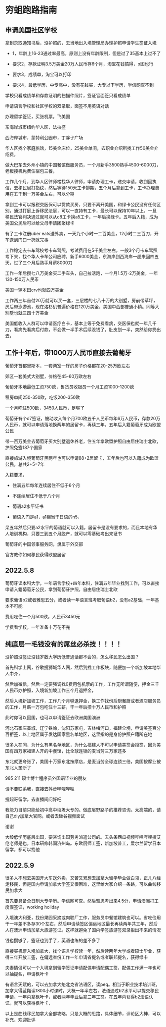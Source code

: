 # 穷蛆跑路指南

## 申请美国社区学校

拿到录取通知书后，没护照的，去当地出入境管理局办理护照申请学生签证入境

- 1，年龄上16-23通过率最高，原则上没有年龄限制，但是过了35基本上过不了

- 要求2，存款证明3.5万美金20万人民币存6个月，淘宝花钱搞得，p图也行

- 要求3，成绩单，淘宝可以打印

- 要求4，最低学历，中专高中，没有花钱买，大专以下学历，学信网查不到

学校只看成绩单和存款证明的扫描件照片，签证官面签只看成绩单

申请语言学校和社区学校的双录取，面签不用英语对话

办理留学签证，买张机票，飞美国

东海岸城市纽约华人区，法拉盛

西海岸城市，蒙特利公园市，丁胖子广场

华人区找个家庭旅馆，15美金床位，25美金单间，去职业介绍所找工作50美金介绍费，

做大巴车去外州小镇的中国餐馆做服务员，一个月新手3500熟手4500-6000刀，老板接机免费住宿包三餐，

工作几个月，到华人区律师楼找华人律师，申请办理工卡，递交申请，收到回执信，去移民局打指纹，然后等待150天工卡排期，五个月后拿到工卡，工卡办理费用在五千到一万美金左右，可以分期

拿到工卡可以报税交医保可以贷款买房，只要不离开美国，和绿卡公民没有任何区别，通过打庭上诉移民法庭，可以一直持有工卡，最长可以保持10年以上，一旦移民法官判决通过就可以从c8工卡换a5工卡，一年后换绿卡。五年后入籍，成为美国公民后可以给父母申请团聚绿卡

有了工卡注册uber eats送外卖，一天九个小时一二百美金，12小时二三百刀，开车送到门口一扔就完事

工作稳定去卡车驾校考卡车驾照，考试费用在5千美金左右，一般3个月卡车驾照考下来，找个华人卡车公司应聘，新手6000美金，东海岸到西海岸一趟来回四五天，过了三个月后熟手月薪8000刀

工作一年后攒七八万美金买二手车头，自己拉活跑，一个月1.5万-2万美金，一年130-150万人民币

美国一辆本田crv也就四万美金

工作两三年首付20万就可以买一套，三层楼的七八十万的大别墅，房前带草坪，房后带泳游池，现在洛杉矶普遍价格在120万美金，美国中西部普通小镇。同等大别墅也就三四十万美金

美国低收入人群可以申请医疗白卡，基本上等于免费看病，交医保也就一年几千刀，看病先看病后付款，不会做一半手术后续没钱了，肚皮划一半，突然给你扔出去，

## 工作十年后，带1000万人民币直接去葡萄牙

葡萄牙首都里斯本，一套两室一厅的房子价格都在20-25万欧左右

郊区一套美式大别墅，价格在45-60万欧左右

葡萄牙本地最低工资750欧，售货员收银员一个月工资1000-1200欧

租房单间250-350欧，吃饭200-350欧

一个月吃住500欧，3450人民币，足够了

葡萄牙有个d7签证，被动收入每个月700欧五千人民币每年6万人民币，存款20万人民币，就可以申请落地换两年的居留卡，再续三年，五年后入籍葡萄牙成为欧盟公民

带一百万美金去葡萄牙买大别墅退休养老，住五年拿欧盟护照自由居住瑞士北欧，护照免签187个国家

直接旅游入境葡萄牙黑两年也可以申请88+2居留卡，五年后也可以入籍成为欧盟公民，总共2+5=7年

入籍要求，

- 住满五年每年连续居住不低于6个月

- 不连续居住不低于八个月

- 葡语a2水平证书

- 葡语入门是a1，a1相当于日语的n5，

呆五年然后只要a2水平的葡语就可以入籍，居留卡是没有要求的，而且本地有华人培训机构，只要三到五个月脱产，就可以零基础考出来证书

葡萄牙的中国领事服务网，隶属于外交部

官方教你如何移民获得欧盟居留

## 2022.5.8

葡萄牙读本科大学，一年语言学校+四年本科，住满五年毕业找到工作，可以直接申请入籍葡萄牙公民，拿到葡萄牙护照，自由居住瑞士北欧

要求葡语b2或者雅思五分，或者读一年语言班考取葡语b2，没有a2基础，一年基本不可能

费用吃住一个月500欧，人民币3450元

学费看学校，一年准备十万花不完

## 纯底层一毛钱没有的屌丝必杀技！！！！

没护照没签证没钱岁数大学历低普通话都不会的，怎么移民怎么出国？

首先科学上网，谷歌搜狮城华人网，然后到找工作板块，随便加一个新加坡本地华人中介，

然后加微信，然后一定要强调找0费用包机票的工作，工作无所谓随便，押金三千人民币办护照，入境新加坡工作三个月退押金，

然后入境新加坡工作，工作几个月够退押金，换工作找份后厨餐厨或者酒店服务员的工作，月薪一万包吃住十三薪，干一年后攒十万人民币和护照

此时你可以回国，也可以申请签证去欧洲美国澳洲

河北石家庄藁城，辽宁铁岭，沈阳苏家屯，吉林梅河口，福建全境，申请美签百分百拒签，以上地区属于发达国家黑名单地区，这里指的是身份护照户籍所在地

很多人在问，为什么有黑名单地区，为什么福建人不可以申请美签会拒签，因为美国有四万家福建人开的中餐馆，比全球连锁的麦当劳三万家还多

东北就更夸张了，美国十万家东北按摩店，是麦当劳全球连锁三倍，美国按摩业被东北人垄断了

985 211 硕士博士程序员外国语毕业的朋友

请不要联系我，直接去抖音哔哩哔哩

搜超哥留学。去直播间问好吧

我能力目前只能给初中高中垃圾大专的。做底层野路子的推荐咨询。太高端的，请自己diy加拿大官网。或者去硅谷视频面试

谢谢

大龄低学历底层出国，要咨询出国劳务派遣公司的。去头条西瓜视频哔哩哔哩搜艾伦老师是也，日本研修韩国济州岛。东欧厨师工签，新加坡普工，爱尔兰留学日本留学，都可以找他

## 2022.5.9

很多人不想去美国开大车送外卖，又苦又累想去加拿大留学毕业做白领，正儿八经走移民，但是国内申请加拿大学签又很困难，这里给大家介绍一条路，可以曲线移民加拿大

首先要具备全日制大专学历。学信网可查。然后雅思考出来4.5分，申请澳洲打工度假签证，working holiday

入境澳大利亚，找份果园采摘或肉联厂工作，服务员中餐馆建筑也可以。省吃俭用干一年差不多存30个左右，然后申请续签区偏远地区最长再续两年共三年，然后人在澳洲申请加拿大旅游签证。这样就避免了国内学签旅游签双录拒出不来的情况

钱也攒够了，签证也到手了，英语也练的差不多了

直接买机票入境加拿大，找个语言学校读一年，然后读两年大学或者硕士毕业，获得三年开放工签，在偏远省份工作一年申请省提名或者联邦提名，获得绿卡

夫妻情侣可以一个入境拿到留学签证申请配偶申请配偶工签，配偶工作满一年也可以抽提名，申请枫叶卡

有语言天赋的，可以去加拿大魁北克省法语区，读peq。相当于职业技术培训班，加拿大得蓝翔读1800小时课时，大概一年半左右，法语通过b2水平可以提交移民申请，一年内拿枫叶卡，或者两年毕业后拿三年工签。在五年内获得b2法语认证。就可以获得枫叶卡，

以上是曲线移民加拿大全部攻略，只是大概的思路，具体细节，评论区大神，可以补充，欢迎批评
